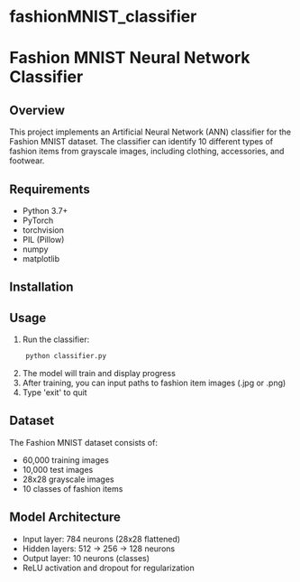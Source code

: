 # fashionMNIST_classifier

# Fashion MNIST Neural Network Classifier

## Overview
This project implements an Artificial Neural Network (ANN) classifier for the Fashion MNIST dataset. The classifier can identify 10 different types of fashion items from grayscale images, including clothing, accessories, and footwear.

## Requirements
- Python 3.7+
- PyTorch
- torchvision
- PIL (Pillow)
- numpy
- matplotlib

## Installation

## Usage
1. Run the classifier:
```bash
    python classifier.py
```

2. The model will train and display progress
3. After training, you can input paths to fashion item images (.jpg or .png)
4. Type 'exit' to quit

## Dataset
The Fashion MNIST dataset consists of:
- 60,000 training images
- 10,000 test images
- 28x28 grayscale images
- 10 classes of fashion items

## Model Architecture
- Input layer: 784 neurons (28x28 flattened)
- Hidden layers: 512 → 256 → 128 neurons
- Output layer: 10 neurons (classes)
- ReLU activation and dropout for regularization
